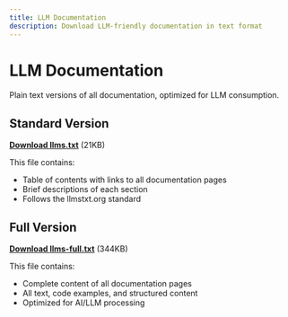 ```yaml
---
title: LLM Documentation
description: Download LLM-friendly documentation in text format
---
```


# LLM Documentation

Plain text versions of all documentation, optimized for LLM consumption.

## Standard Version

**[Download llms.txt](/llms.txt)** (21KB)

This file contains:
- Table of contents with links to all documentation pages
- Brief descriptions of each section
- Follows the llmstxt.org standard

## Full Version

**[Download llms-full.txt](/llms-full.txt)** (344KB)

This file contains:
- Complete content of all documentation pages
- All text, code examples, and structured content
- Optimized for AI/LLM processing
